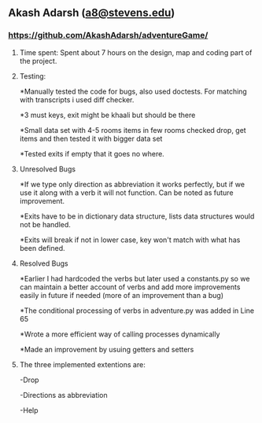 ## Akash Adarsh (a8@stevens.edu)

### https://github.com/AkashAdarsh/adventureGame/

1. Time spent: Spent about 7 hours on the design, map and coding part of the project. 

2.  Testing:


    *Manually tested the code for bugs, also used doctests. For matching with transcripts i used diff checker.

    *3 must keys, exit might be khaali but should be there
    
    *Small data set with 4-5 rooms items in few rooms checked drop, get items and then tested it with bigger data set
    
    *Tested exits if empty that it goes no where.


3. Unresolved Bugs 

    *If we type only direction as abbreviation it works perfectly, but if we use it along with a verb it will not function. Can be noted as future improvement.
    
    *Exits have to be in dictionary data structure, lists data structures would not be handled.
    
    *Exits will break if not in lower case, key won't match with what has been defined.

4. Resolved Bugs

    *Earlier I had hardcoded the verbs but later used a constants.py so we can maintain a better account of verbs and add more improvements easily in future if needed (more of an improvement than a bug)
     
    *The conditional processing of verbs in adventure.py was added in Line 65
    
    *Wrote a more efficient way of calling processes dynamically
    
    *Made an improvement by usuing getters and setters
    
    
5. The three implemented extentions are:


      -Drop
      
      -Directions as abbreviation 
      
      -Help


